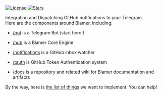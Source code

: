 [![License](https://img.shields.io/badge/license-MIT-green.svg)](https://github.com/blamer-io/.github/blob/master/LICENSE)
[![Stars](https://img.shields.io/github/stars/blamer-io)](https://github.com/blamer-io)

Integration and Dispatching GitHub notifications to your Telegram.
<br>
Here are the components around Blamer, including:

* [/bot](https://github.com/blamer-io/bot) is a Telegram Bot (start here!)

* [/hub](https://github.com/blamer-io/hub) is a Blamer Core Engine

* [/notifications](https://github.com/blamer-io/notifications) is a GitHub inbox watcher

* [/tauth](https://github.com/blamer-io/tauth) is GitHub Token Authentication system

* [/docs](https://github.com/blamer-io/docs) is a repository and related wiki for Blamer documentation and artifacts

By the way, here is [the list of things](https://github.com/blamer-io/ideas/issues) we want to implement. You can help!
